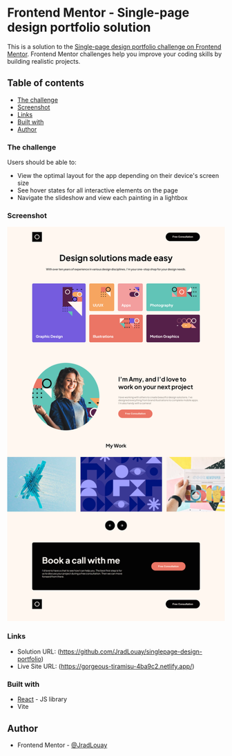 # Frontend Mentor - Single-page design portfolio solution

This is a solution to the [Single-page design portfolio challenge on Frontend Mentor](https://www.frontendmentor.io/challenges/singlepage-design-portfolio-2MMhyhfKVo). Frontend Mentor challenges help you improve your coding skills by building realistic projects.

## Table of contents

- [The challenge](#the-challenge)
- [Screenshot](#screenshot)
- [Links](#links)
- [Built with](#built-with)
- [Author](#author)

### The challenge

Users should be able to:

- View the optimal layout for the app depending on their device's screen size
- See hover states for all interactive elements on the page
- Navigate the slideshow and view each painting in a lightbox

### Screenshot

![](./screenshot.png)

### Links

- Solution URL: (https://github.com/JradLouay/singlepage-design-portfolio)
- Live Site URL: (https://gorgeous-tiramisu-4ba9c2.netlify.app/)

### Built with

- [React](https://reactjs.org/) - JS library
- Vite

## Author

- Frontend Mentor - [@JradLouay](https://www.frontendmentor.io/profile/JradLouay)
